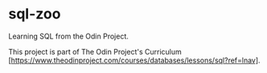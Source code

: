 # sql-zoo

Learning SQL from the Odin Project. 

This project is part of The Odin Project's Curriculum [https://www.theodinproject.com/courses/databases/lessons/sql?ref=lnav].